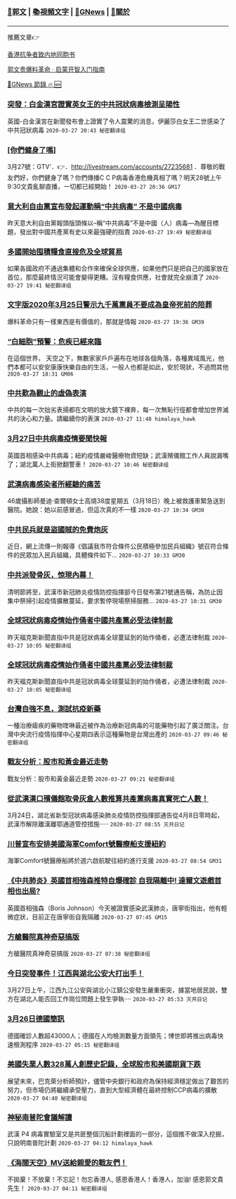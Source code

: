 ###  [:eagle:郭文](https://github.com/ourhimalayas/txt) | [:books:視頻文字](https://github.com/ourhimalayas/txt/blob/master/content/README.md) | [:newspaper:GNews](https://github.com/ourhimalayas/txt/blob/master/content/gnews/README.md) | [:pray:關於](https://github.com/ourhimalayas/home/tree/master/about)
---

推薦文章:point_right:

[香港抗争者致内地同胞书](https://github.com/ourhimalayas/news/blob/master/2019/08/a_letter_from_the_hong_kong_people.md)

[郭文贵爆料革命 · 启蒙开智入门指南](https://github.com/ourhimalayas/txt/issues/1)

[:newspaper:GNews 節錄 :fire: :new:](https://github.com/ourhimalayas/txt/blob/master/content/gnews/README.md) 



### [突發：白金漢宮證實英女王的中共冠狀病毒檢測呈陽性](/content/gnews/1/README.md)

英國-白金漢宮在新聞發布會上證實了令人震驚的消息，伊麗莎白女王二世感染了中共冠狀病毒  `2020-03-27 20:43 秘密翻译组`

### [[你們健身了嗎]](/content/gnews/2/README.md)

3月27號：GTV&#039;．👉．http://livestream.com/accounts/27235681 ．尊敬的戰友們好，你們健身了嗎？你們傳播C C P病毒香港危機真相了嗎？明天28號上午9:30文貴亂聊直播，一切都已經開始！  `2020-03-27 20:36 GM17`

### [意大利自由黨宣布發起運動稱“中共病毒” 不是中國病毒](/content/gnews/3/README.md)

昨天意大利自由黨報頭版頭條以–稱“中共病毒”不是中國（人）病毒—為醒目標題，發出對中國共產黨有史以來最強硬的指責  `2020-03-27 19:49 秘密翻译组`

### [多國開始囤積糧食直接危及全球貿易](/content/gnews/4/README.md)

如果各國政府不通過集體和合作來確保全球供應，如果他們只是把自己的國家放在首位，那麼最終情況可能會變得更糟。沒有糧食供應，社會就完全崩潰了  `2020-03-27 19:41 秘密翻译组`

### [文字版2020年3月25日警示九千萬黨員不要成為皇帝死前的陪葬](/content/gnews/5/README.md)

爆料革命只有一樣東西是有價值的，那就是情報  `2020-03-27 19:36 GM39`

### [“白細胞”預警：危疾已經來臨](/content/gnews/6/README.md)

在這個世界， 天空之下，無數家家戶戶遍布在地球各個角落，各種異域風光，他們本都可以安安康康快樂自由的生活，一般人也都是如此，安於現狀，不過問其他  `2020-03-27 18:31 GM06`

### [中共歎為觀止的虛偽表演](/content/gnews/7/README.md)

中共的每一次拙劣表揚都在文明的放大鏡下裸奔，每一次無恥行徑都會增加世界滅共的決心和力量。請繼續你的表演  `2020-03-27 11:48 himalaya_hawk`

### [3月27日中共病毒疫情要聞快報](/content/gnews/8/README.md)

英國首相感染中共病毒；紐約疫情嚴峻醫療物資短缺；武漢殯儀館工作人員說漏嘴了；湖北萬人上街掀翻警車！  `2020-03-27 10:46 秘密翻译组`

### [武漢病毒感染者所經驗的痛苦](/content/gnews/9/README.md)

46歲攝影師曼迪·查爾頓女士高燒38度星期五（3月18日）晚上被救護車緊急送到醫院。她說：她以前感冒過，但這次真的不一樣  `2020-03-27 10:34 GM30`

### [中共民兵就是盜國賊的免費炮灰](/content/gnews/10/README.md)

近日，網上流傳一則報導《倡議我市符合條件公民積極參加民兵組織》號召符合條件的民眾加入民兵組織，具體條件如下...  `2020-03-27 10:33 GM30`

### [中共派發骨灰，惊現內幕！](/content/gnews/11/README.md)

清明節將至，武漢市新冠肺炎疫情防控指揮部今日發布第21號通告稱，為防止因集中祭掃引起疫情擴散蔓延，要求暫停現場祭掃服務...  `2020-03-27 10:31 GM30`

### [全球冠狀病毒疫情始作俑者中國共產黨必受法律制裁](/content/gnews/12/README.md)

昨天福克斯新聞直指中共是冠狀病毒全球蔓延到的始作俑者，必遭法律制裁  `2020-03-27 10:05 秘密翻译组`

### [全球冠狀病毒疫情始作俑者中國共產黨必受法律制裁](/content/gnews/13/README.md)

昨天福克斯新聞直指中共是冠狀病毒全球蔓延到的始作俑者，必遭法律制裁  `2020-03-27 10:05 秘密翻译组`

### [台灣自強不息，測試抗疫新藥](/content/gnews/14/README.md)

一種治療瘧疾的藥物喹啉最近被作為治療新冠病毒的可能藥物引起了廣泛關注。台灣中央流行疫情指揮中心星期四表示這種藥物是台灣出產的  `2020-03-27 09:46 秘密翻译组`

### [戰友分析：股市和黃金最近走勢](/content/gnews/15/README.md)

戰友分析：股市和黃金最近走勢  `2020-03-27 09:21 秘密翻译组`

### [從武漢漢口殯儀館取骨灰盒人數推算共產黨病毒真實死亡人數！](/content/gnews/16/README.md)

3月24日，湖北省新型冠狀病毒感染肺炎疫情防控指揮部通告從4月8日零時起，武漢市解除離漢離鄂通道管控措施·····  `2020-03-27 08:55 灭共日记`

### [川普宣布安排美國海軍Comfort號醫療船支援紐約](/content/gnews/17/README.md)

海軍Comfort號醫療船將於週六啟航駛往紐約進行支援  `2020-03-27 08:54 GM31`

### [《中共肺炎》英國首相強森推特自爆確診 自我隔離中! 達爾文遊戲首相也出局?](/content/gnews/18/README.md)

英國首相強森（Boris Johnson）今天被證實感染武漢肺炎，唐寧街指出，他有輕微症狀，目前正在唐寧街自我隔離  `2020-03-27 07:45 GM15`

### [方艙醫院真神奇惡搞版](/content/gnews/19/README.md)

方艙醫院真神奇惡搞版  `2020-03-27 07:38 秘密翻译组`

### [今日突發事件！江西與湖北公安大打出手！](/content/gnews/20/README.md)

3月27日上午，江西九江公安與湖北小江鎮公安發生嚴重衝突，據當地居民說，雙方在湖北人能否回工作崗位問題上發生爭執····  `2020-03-27 05:53 灭共日记`

### [3月26日德國簡訊](/content/gnews/21/README.md)

德國確診人數超43000人；德國在人均檢測數量方面領先；博世即將推出病毒快速檢測程序  `2020-03-27 05:15 秘密翻译组`

### [美國失業人數328萬人創歷史記錄，全球股市和美國期貨下跌](/content/gnews/22/README.md)

展望未來，巴克萊分析師預計，儘管中央銀行和政府為保持經濟穩定做出了艱苦的努力，但市場仍將繼續承受壓力，直到大型經濟體在最終控制CCP病毒的擴散  `2020-03-27 04:40 秘密翻译组`

### [神秘南普陀會議解讀](/content/gnews/23/README.md)

武漢 P4 病毒實驗室又是共匪整個沉船計劃裡面的一部分，這個推不做深入挖掘，只說明南普陀計劃  `2020-03-27 04:12 himalaya_hawk`

### [《海闊天空》MV送給親愛的戰友們！](/content/gnews/24/README.md)

不拋棄！不放棄！不忘記！勿忘香港人, 感恩香港人！香港人，加油! 感恩郭文貴先生！  `2020-03-27 04:11 秘密翻译组`

